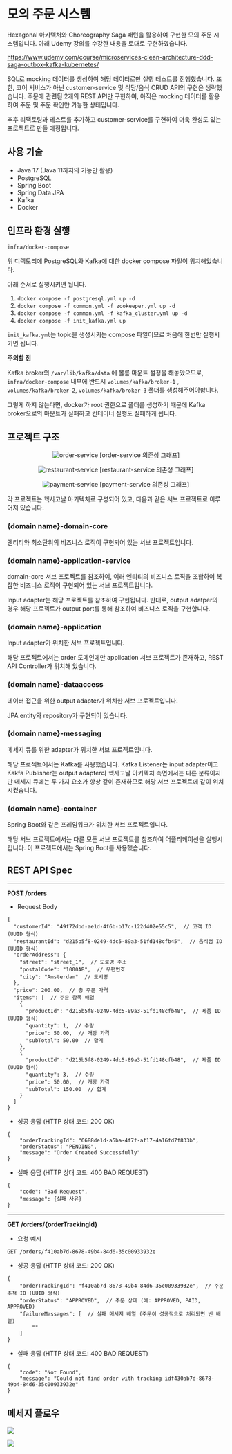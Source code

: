 # 모의 주문 시스템

Hexagonal 아키텍처와 Choreography Saga 패턴을 활용하여 구현한 모의 주문 시스템입니다. 아래 Udemy 강의를 수강한 내용을 토대로 구현하였습니다.

https://www.udemy.com/course/microservices-clean-architecture-ddd-saga-outbox-kafka-kubernetes/

SQL로 mocking 데이터를 생성하여 해당 데이터로만 실행 테스트를 진행했습니다. 또한, 코어 서비스가 아닌 customer-service 및 식당/음식 CRUD API의
구현은 생략했습니다. 주문에 관련된 2개의 REST API만 구현하여, 아직은 mocking 데이터를 활용하여 주문 및 주문 확인만 가능한 상태입니다.

추후 리팩토링과 테스트를 추가하고 customer-service를 구현하여 더욱 완성도 있는 프로젝트로 만들 예정입니다.

## 사용 기술

- Java 17 (Java 11까지의 기능만 활용)
- PostgreSQL
- Spring Boot
- Spring Data JPA
- Kafka
- Docker

## 인프라 환경 실행

`infra/docker-compose`

위 디렉토리에 PostgreSQL와 Kafka에 대한 docker compose 파일이 위치해있습니다.

아래 순서로 실행시키면 됩니다.

1. `docker compose -f postgresql.yml up -d`
2. `docker compose -f common.yml -f zookeeper.yml up -d`
3. `docker compose -f common.yml -f kafka_cluster.yml up -d`
4. `docker compose -f init_kafka.yml up`

`init_kafka.yml`는 topic을 생성시키는 compose 파일이므로 처음에 한번만 실행시키면 됩니다.

**주의할 점**

Kafka broker의 `/var/lib/kafka/data` 에 볼륨 마운트 설정을 해놓았으므로, `infra/docker-compose` 내부에 반드시
`volumes/kafka/broker-1` , `volumes/kafka/broker-2`, `volumes/kafka/broker-3` 폴더를 생성해주어야합니다.

그렇게 하지 않는다면, docker가 root 권한으로 폴더를 생성하기 때문에 Kafka broker으로의 마운트가 실패하고 컨테이너 실행도 실패하게 됩니다.

## 프로젝트 구조

<p align="middle">
    <img src="img/Order_Project_Graph.jpg" title="order-service" />
    <text>[order-service 의존성 그래프]</text>
</p>

<p align="middle">
    <img src="img/Restaurant_Project_Graph.jpg" title="restaurant-service" />
    <text>[restaurant-service 의존성 그래프]</text>
</p>

<p align="middle">
    <img src="img/Payment_Project_Graph.jpg" title="payment-service" />
    <text>[payment-service 의존성 그래프]</text>
</p>

각 프로젝트는 헥사고날 아키텍처로 구성되어 있고, 다음과 같은 서브 프로젝트로 이루어져 있습니다.

### {domain name}-domain-core

엔티티와 최소단위의 비즈니스 로직이 구현되어 있는 서브 프로젝트입니다.

### {domain name}-application-service

domain-core 서브 프로젝트를 참조하여, 여러 엔티티의 비즈니스 로직을 조합하여 복잡한 비즈니스 로직이 구현되어 있는 서브 프로젝트입니다.

Input adapter는 해당 프로젝트를 참조하여 구현됩니다. 반대로, output adatper의 경우 해당 프로젝트가 output port를 통해 참조하여
비즈니스 로직을 구현합니다.

### {domain name}-application

Input adapter가 위치한 서브 프로젝트입니다.

해당 프로젝트에서는 order 도메인에만 application 서브 프로젝트가 존재하고,
REST API Controller가 위치해 있습니다.

### {domain name}-dataaccess

데이터 접근을 위한 output adapter가 위치한 서브 프로젝트입니다.

JPA entity와 repository가 구현되어 있습니다.

### {domain name}-messaging

메세지 큐를 위한 adapter가 위치한 서브 프로젝트입니다.

해당 프로젝트에서는 Kafka를 사용했습니다.
Kafka Listener는 input adapter이고 Kakfa Publisher는 output adapter라 헥사고날 아키텍처 측면에서는 다른 분류이지만
메세지 큐에는 두 가지 요소가 항상 같이 존재하므로 해당 서브 프로젝트에 같이 위치시켰습니다.

### {domain name}-container

Spring Boot와 같은 프레임워크가 위치한 서브 프로젝트입니다.

해당 서브 프로젝트에서는 다른 모든 서브 프로젝트를 참조하여 어플리케이션을 실행시킵니다. 이 프로젝트에서는 Spring Boot를 사용했습니다.

## REST API Spec

---

**POST /orders**

- Request Body

``````
{
  "customerId": "49f72dbd-ae1d-4f6b-b17c-122d402e55c5",  // 고객 ID (UUID 형식)
  "restaurantId": "d215b5f8-0249-4dc5-89a3-51fd148cfb45",  // 음식점 ID (UUID 형식)
  "orderAddress": {
    "street": "street_1",  // 도로명 주소
    "postalCode": "1000AB",  // 우편번호
    "city": "Amsterdam"  // 도시명
  },
  "price": 200.00,  // 총 주문 가격
  "items": [  // 주문 항목 배열
    {
      "productId": "d215b5f8-0249-4dc5-89a3-51fd148cfb48",  // 제품 ID (UUID 형식)
      "quantity": 1,  // 수량
      "price": 50.00,  // 개당 가격
      "subTotal": 50.00  // 합계
    },
    {
      "productId": "d215b5f8-0249-4dc5-89a3-51fd148cfb48",  // 제품 ID (UUID 형식)
      "quantity": 3,  // 수량
      "price": 50.00,  // 개당 가격
      "subTotal": 150.00  // 합계
    }
  ]
}
``````

- 성공 응답 (HTTP 상태 코드: 200 OK)

``````
{
    "orderTrackingId": "6688de1d-a5ba-4f7f-af17-4a16fd7f833b",
    "orderStatus": "PENDING",
    "message": "Order Created Successfully"
}
``````

- 실패 응답 (HTTP 상태 코드: 400 BAD REQUEST)

``````
{
    "code": "Bad Request",
    "message": {실패 사유}
}
``````

---
**GET /orders/{orderTrackingId}**

- 요청 예시

``````
GET /orders/f410ab7d-8678-49b4-84d6-35c00933932e
``````

- 성공 응답 (HTTP 상태 코드: 200 OK)

``````
{
    "orderTrackingId": "f410ab7d-8678-49b4-84d6-35c00933932e",  // 주문 추적 ID (UUID 형식)
    "orderStatus": "APPROVED",  // 주문 상태 (예: APPROVED, PAID, APPROVED)
    "failureMessages": [  // 실패 메시지 배열 (주문이 성공적으로 처리되면 빈 배열)
        ""
    ]
}
``````

- 실패 응답 (HTTP 상태 코드: 400 BAD REQUEST)

``````
{
    "code": "Not Found",
    "message": "Could not find order with tracking idf430ab7d-8678-49b4-84d6-35c00933932e"
}
``````

## 메세지 플로우

<p>
    <img src="img/saga-2.png"/>
</p>

<p>
    <img src="img/saga(failure).png"/>
</p>